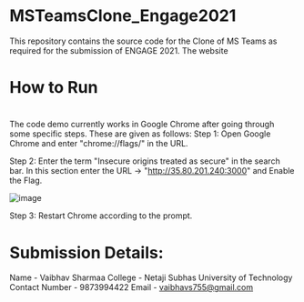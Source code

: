 # MSTeamsClone_Engage2021
This repository contains the source code for the Clone of MS Teams as required for the submission of ENGAGE 2021. 
The website 

# How to Run
# 
The code demo currently works in Google Chrome after going through some specific steps. These are given as follows:
Step 1: Open Google Chrome and enter "chrome://flags/" in the URL. 

Step 2: Enter the term "Insecure origins treated as secure" in the search bar. In this section enter the URL -> "http://35.80.201.240:3000" and Enable the Flag.

![image](https://user-images.githubusercontent.com/62774848/125496222-e211bfcc-1f84-4ffb-9f71-9b1be67712c0.png)

Step 3: Restart Chrome according to the prompt.



# Submission Details:
Name - Vaibhav Sharmaa
College - Netaji Subhas University of Technology
Contact Number - 9873994422
Email - vaibhavs755@gmail.com

